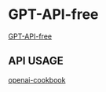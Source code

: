# GPT-API-free

[GPT-API-free](https://github.com/chatanywhere/GPT_API_free)

## API USAGE

[openai-cookbook](https://github.com/openai/openai-cookbook)
